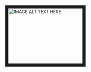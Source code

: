 <a href="http://www.youtube.com/watch?feature=player_embedded&v=https://www.youtube.com/watch?v=b_aaHWIwv7c&t=12s
" target="_blank"><img src="http://img.youtube.com/vi/https://www.youtube.com/watch?v=b_aaHWIwv7c&t=12s/0.jpg" 
alt="IMAGE ALT TEXT HERE" width="240" height="180" border="10" /></a>
